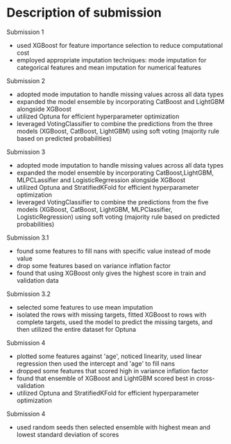 # Description of submission
Submission 1 
- used XGBoost for feature importance selection to reduce computational cost
- employed appropriate imputation techniques: mode imputation for categorical features and mean imputation for numerical features

Submission 2
- adopted mode imputation to handle missing values across all data types
- expanded the model ensemble by incorporating CatBoost and LightGBM alongside XGBoost
- utilized Optuna for efficient hyperparameter optimization
- leveraged VotingClassifier to combine the predictions from the three models (XGBoost, CatBoost, LightGBM) using soft voting (majority rule based on predicted probabilities)

Submission 3
- adopted mode imputation to handle missing values across all data types
- expanded the model ensemble by incorporating CatBoost,LightGBM, MLPCLassifier and LogisticRegrression alongside XGBoost
- utilized Optuna and StratifiedKFold for efficient hyperparameter optimization
- leveraged VotingClassifier to combine the predictions from the five models (XGBoost, CatBoost, LightGBM, MLPClassifier, LogisticRegression) using soft voting (majority rule based on predicted probabilities)

Submission 3.1
- found some features to fill nans with specific value instead of mode value
- drop some features based on variance inflation factor
- found that using XGBoost only gives the highest score in train and validation data

Submission 3.2
- selected some features to use mean imputation
- isolated the rows with missing targets, fitted XGBoost to rows with complete targets, used the model to predict the missing targets, and then utilized the entire dataset for Optuna

Submission 4
- plotted some features against 'age', noticed linearity, used linear regression then used the intercept and 'age' to fill nans
- dropped some features that scored high in variance inflation factor
- found that ensemble of XGBoost and LightGBM scored best in cross-validation
- utilized Optuna and StratifiedKFold for efficient hyperparameter optimization

Submission 4
- used random seeds then selected ensemble with highest mean and lowest standard deviation of scores
